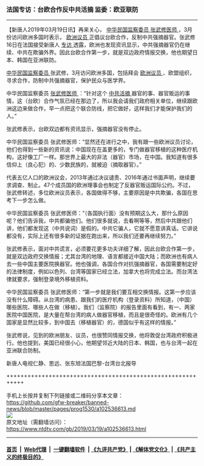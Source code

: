 ### 法国专访：台欧合作反中共活摘 监委：欧亚联防
------------------------

<div class="post_content" itemprop="articleBody">
 <p>
  【新唐人2019年03月19日讯】再来关心，
  <a href="https://www.ntdtv.com/gb/中华民国监察委员.htm">
   中华民国监察委员
  </a>
  <a href="https://www.ntdtv.com/gb/张武修医师.htm">
   张武修医师
  </a>
  ，3月份访问欧洲多国时表示，
  <a href="https://www.ntdtv.com/gb/欧洲议员.htm">
   欧洲议员
  </a>
  正倡议台欧合作，反制中共强摘器官。张武修16日在法国接受新唐人
  <a href="https://www.ntdtv.com/gb/专访.htm">
   专访
  </a>
  透露，欧洲也发现资讯显示，中共强摘器官仍在继续、中共在欺骗外界。因此台欧合作第一步，就是双边政府情报交换，他也期望日本、韩国在亚洲联防。
 </p>
 <p>
  <a href="https://www.ntdtv.com/gb/中华民国监察委员.htm">
   中华民国监察委员
  </a>
  张武修，3月访问欧洲多国，包括拜会
  <a href="https://www.ntdtv.com/gb/欧洲议员.htm">
   欧洲议员
  </a>
  、欧盟组织，寻求合作，防制中共强摘器官，保护民众与医学界。
 </p>
 <p>
  中华民国监察委员
  <a href="https://www.ntdtv.com/gb/张武修医师.htm">
   张武修医师
  </a>
  ：“针对这个
  <a href="https://www.ntdtv.com/gb/中共活摘.htm">
   中共活摘
  </a>
  器官的事、器官贩运的事情，这（台欧）合作气氛已经在那边了，所以我会请我们政府相关单位，继续跟欧洲这边来做合作，早一点把这个联合防线，把它做好，这样我们才能保护我们的人。”
 </p>
 <p>
  张武修表示，台欧双边都有资讯显示，强摘器官没有停止。
 </p>
 <p>
  中华民国监察委员 张武修医师：“显然还在进行之中，我有跟一些欧洲议员讨论，他们也得到一些新的资讯说：中国现在在盖更多的，专门做器官移植的这种医疗机构，这好像工厂一样。那世界上最大的非法（器官）市场，在中国。我知道有很多信仰上（良心犯）的、少数民族的，就被迫（摘取器官）。”
 </p>
 <p>
  代表五亿人口的欧洲议会，2013年通过决议谴责、2016年通过书面声明，继续要求调查、制止。47个成员国的欧洲理事会也制定了反器官贩运国际公约。不过，张武修转述，多位欧洲议员表示，各国做得不够，主要原因是中共欺骗，各国在思考下一步怎么做。
 </p>
 <p>
  中华民国监察委员 张武修医师：“（各国执行面）没有预期这么大，那什么原因呢？他们告诉我，中共都骗他们。他们很多就说，去看啊等等，然后中共跟他们讲，他们都发现这（中共说词）是假的。中共它骗人，它就不愿意讲真话。它讲说都没有，实际上还有很多新的证据在跑出来，所以我们还要再继续努力。”
 </p>
 <p>
  张武修表示，面对中共谎言，必须要花更多功夫详细了解，因此台欧合作第一步，就是双边政府交换情报；尤其台湾的地理、语言都接近中国大陆；而欧洲也有病人去一些中国主要医院换器官。他也强调，各国合作对抗强摘器官，各国需要制定好的法律制度，例如以色列、台湾等国家已经立法，加拿大也将完成立法。而台湾法律就要求，强制登录境外移植资料。
 </p>
 <p>
  中华民国监察委员 张武修医师：“第一步就是我们要互相交换情报。这第一步应该没有什么障碍。从台湾的病患、跟我们的医疗机构（登录资料）所知道，（中国）哪些医院、哪些人在做（移植）。我们（监察院）的报告里面有看到，有一、两家医院中国医院，是大量在帮台湾的病人做器官移植，而且是很奇怪的。欧洲有几个国家是显然比较多，到中国去（移植器官）的，德国似乎有这样的情报。”
 </p>
 <p>
  张武修说，见到的欧洲朋友、议员，也很赞同情报交换，他将敦促台湾政府积极进行。他也提到，美国已经很小心，他期望邻近大陆的日本、韩国，也与台湾一起在亚洲联合防制。
 </p>
 <p>
  新唐人电视仁静、思远、张东旭法国巴黎-台湾台北报导
 </p>
 <div class="single_ad">
 </div>
</div>

+++++++++++++++++++++++++++++++++++++++++++++++++++++++++++<br/><br/>
手机上长按并复制下列链接或二维码分享本文章：<br/>
https://github.com/gfw-breaker/banned-news/blob/master/pages/prog1530/a102536613.md <br/>
<a href='https://github.com/gfw-breaker/banned-news/blob/master/pages/prog1530/a102536613.md'><img src='https://github.com/gfw-breaker/banned-news/blob/master/pages/prog1530/a102536613.md.png'/></a> <br/>
原文地址（需翻墙访问）：https://www.ntdtv.com/gb/2019/03/19/a102536613.html


------------------------
#### [首页](https://github.com/gfw-breaker/banned-news/blob/master/README.md) &nbsp;|&nbsp; [Web代理](https://github.com/labour-camp/helloworld) &nbsp;|&nbsp; [一键翻墙软件](https://github.com/gfw-breaker/nogfw/blob/master/README.md) &nbsp;| [《九评共产党》](https://github.com/gfw-breaker/9ping.md/blob/master/README.md#九评之一评共产党是什么) | [《解体党文化》](https://github.com/gfw-breaker/jtdwh.md/blob/master/README.md) | [《共产主义的终极目的》](https://github.com/gfw-breaker/gczydzjmd.md/blob/master/README.md)

